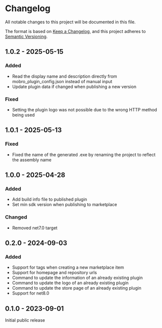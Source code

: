 # Changelog

All notable changes to this project will be documented in this file.

The format is based on [Keep a Changelog](https://keepachangelog.com/en/1.0.0/),
and this project adheres to [Semantic Versioning](https://semver.org/spec/v2.0.0.html).

## 1.0.2 - 2025-05-15

### Added

- Read the display name and description directly from mobro_plugin_config.json instead of manual input
- Update plugin data if changed when publishing a new version

### Fixed

- Setting the plugin logo was not possible due to the wrong HTTP method being used

## 1.0.1 - 2025-05-13

### Fixed

- Fixed the name of the generated .exe by renaming the project to reflect the assembly name

## 1.0.0 - 2025-04-28

### Added

- Add build info file to published plugin
- Set min sdk version when publishing to marketplace

### Changed

- Removed net7.0 target

## 0.2.0 - 2024-09-03

### Added

- Support for tags when creating a new marketplace item
- Support for homepage and repository urls
- Command to update the information of an already existing plugin
- Command to update the logo of an already existing plugin
- Command to update the store page of an already existing plugin
- Support for net8.0

## 0.1.0 - 2023-09-01

Initial public release
